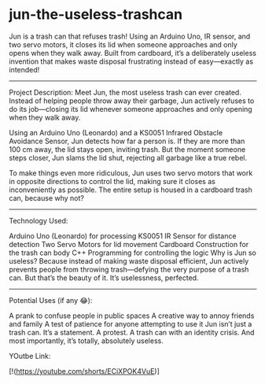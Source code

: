 # jun-the-useless-trashcan
Jun is a trash can that refuses trash! Using an Arduino Uno, IR sensor, and two servo motors, it closes its lid when someone approaches and only opens when they walk away. Built from cardboard, it’s a deliberately useless invention that makes waste disposal frustrating instead of easy—exactly as intended!
________________________________________________________________________________________________________________________________________________________________________________________________

Project Description:
Meet Jun, the most useless trash can ever created. Instead of helping people throw away their garbage, Jun actively refuses to do its job—closing its lid whenever someone approaches and only opening when they walk away.

Using an Arduino Uno (Leonardo) and a KS0051 Infrared Obstacle Avoidance Sensor, Jun detects how far a person is. If they are more than 100 cm away, the lid stays open, inviting trash. But the moment someone steps closer, Jun slams the lid shut, rejecting all garbage like a true rebel.

To make things even more ridiculous, Jun uses two servo motors that work in opposite directions to control the lid, making sure it closes as inconveniently as possible. The entire setup is housed in a cardboard trash can, because why not?
________________________________________________________________________________________________________________________________________________________________________________________________

Technology Used: 

Arduino Uno (Leonardo) for processing
KS0051 IR Sensor for distance detection
Two Servo Motors for lid movement
Cardboard Construction for the trash can body
C++ Programming for controlling the logic
Why is Jun so useless?
Because instead of making waste disposal efficient, Jun actively prevents people from throwing trash—defying the very purpose of a trash can. But that’s the beauty of it. It’s uselessness, perfected.
________________________________________________________________________________________________________________________________________________________________________________________________

Potential Uses (if any 😂):

A prank to confuse people in public spaces
A creative way to annoy friends and family
A test of patience for anyone attempting to use it
Jun isn’t just a trash can. It’s a statement. A protest. A trash can with an identity crisis. And most importantly, it’s totally, absolutely useless.

YOutbe Link:

[!(https://youtube.com/shorts/ECiXPOK4VuE)]


